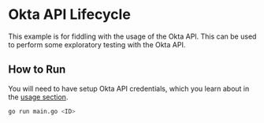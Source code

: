 # Okta API Lifecycle

This example is for fiddling with the usage of the Okta API. This can be used to perform some exploratory testing with the Okta API.

## How to Run

You will need to have setup Okta API credentials, which you learn about in the [usage section](../../README.md).

```bash
go run main.go <ID>
````